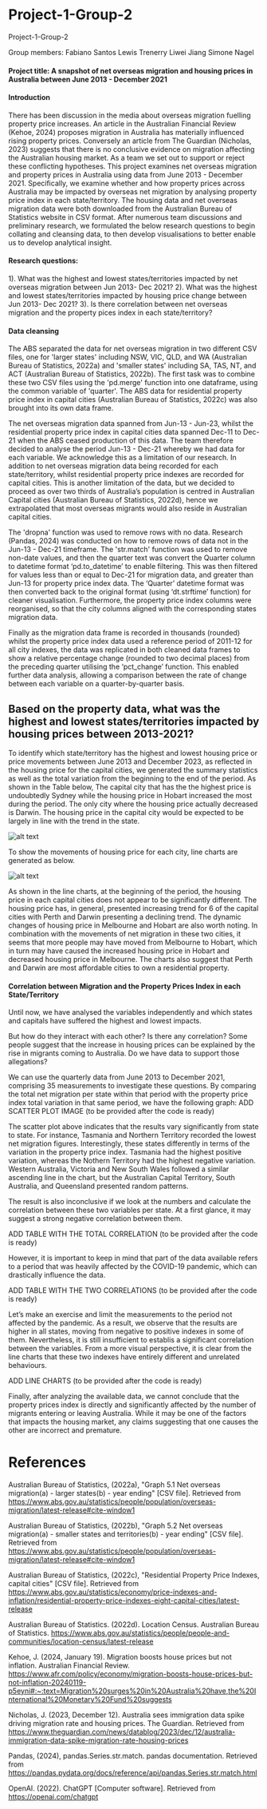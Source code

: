 # Project-1-Group-2
Project-1-Group-2

Group members:
    Fabiano Santos
    Lewis Trenerry
    Liwei Jiang
    Simone Nagel
    
    
#### Project title: A snapshot of net overseas migration and housing prices in Australia between June 2013 - December 2021


#### Introduction
There has been discussion in the media about overseas migration fuelling property price increases. An article in the Australian Financial Review (Kehoe, 2024) proposes migration in Australia has materially influenced rising property prices. Conversely an article from The Guardian (Nicholas, 2023) suggests that there is no conclusive evidence on migration affecting the Australian housing market.  As a team we set out to support or reject these conflicting hypotheses.
This project examines net overseas migration and property prices in Australia using data from June 2013 - December 2021. Specifically, we examine whether and how property prices across Australia may be impacted by overseas net migration by analysing property price index in each state/territory.
The housing data and net overseas migration data were both downloaded from the Australian Bureau of Statistics website in CSV format. 
After numerous team discussions and preliminary research, we formulated the below research questions to begin collating and cleansing data, to then develop visualisations to better enable us to develop analytical insight.

#### Research questions:
1). What was the highest and lowest states/territories impacted by net overseas migration between Jun 2013- Dec 2021?
2). What was the highest and lowest states/territories impacted by housing price change between Jun 2013- Dec 2021?
3). Is there correlation between net overseas migration and the property pices index in each state/territory?


#### Data cleansing

The ABS separated the data for net overseas migration in two different CSV files, one for 'larger states' including NSW, VIC, QLD, and WA (Australian Bureau of Statistics, 2022a) and 'smaller states' including SA, TAS, NT, and ACT (Australian Bureau of Statistics, 2022b). The first task was to combine these two CSV files using the 'pd.merge' function into one dataframe, using the common variable of 'quarter'. The ABS data for residential property price index in capital cities (Australian Bureau of Statistics, 2022c) was also brought into its own data frame. 

The net overseas migration data spanned from Jun-13 - Jun-23, whilst the residential property price index in capital cities data spanned Dec-11 to Dec-21 when the ABS ceased production of this data. The team therefore decided to analyse the period Jun-13 - Dec-21 whereby we had data for each variable. We acknowledge this as a limitation of our research. In addition to net overseas migration data being recorded for each state/territory, whilst residential property price indexes are recorded for capital cities. This is another limitation of the data, but we decided to proceed as over two thirds of Australia’s population is centred in Australian Capital cities (Australian Bureau of Statistics, 2022d), hence we extrapolated that most overseas migrants would also reside in Australian capital cities.

The 'dropna' function was used to remove rows with no data. Research (Pandas, 2024) was conducted on how to remove rows of data not in the Jun-13 - Dec-21 timeframe. The 'str.match' function was used to remove non-date values, and then the quarter text was convert the Quarter column to datetime format ‘pd.to_datetime’ to enable filtering. This was then filtered for values less than or equal to Dec-21 for migration data, and greater than Jun-13 for property price index data. The ‘Quarter’ datetime format was then converted back to the original format (using ‘dt.strftime’ function) for cleaner visualisation. Furthermore, the property price index columns were reorganised, so that the city columns aligned with the corresponding states migration data.

Finally as the migration data frame is recorded in thousands (rounded) whilst the property price index data used a reference period of 2011-12 for all city indexes, the data was replicated in both cleaned data frames to show a relative percentage change (rounded to two decimal places) from the preceding quarter utilising the ‘pct_change’ function. This enabled further data analysis, allowing a comparison between the rate of change between each variable on a quarter-by-quarter basis.

## Based on the property data, what was the highest and lowest states/territories impacted by housing prices between 2013-2021?

To identify which state/territory has the highest and lowest housing price or price movements between June 2013 and December 2023, as reflected in the housing price for the capital cities, we generated the summary statistics as well as the total variation from the beginning to the end of the period. As shown in the Table below, The capital city that has the the highest price is undoubtedly Sydney while the housing price in Hobart increased the most during the period. The only city where the housing price actually decreased is Darwin. The housing price in the capital city would be expected to be largely in line with the trend in the state.

![alt text](image.png)

To show the movements of housing price for each city, line charts are generated as below.

![alt text](image-1.png)

As shown in the line charts, at the beginning of the period, the housing price in each capital cities does not appear to be significantly different. The housing price has, in general, presented increasing trend for 6 of the capital cities with Perth and Darwin presenting a declining trend. The dynamic changes of housing price in Melbourne and Hobart are also worth noting. In combination with the movements of net migration in these two cities, it seems that more people may have moved from Melbourne to Hobart, which in turn may have caused the increased housing price in Hobart and decreased housing price in Melbourne. The charts also suggest that Perth and Darwin are most affordable cities to own a residential property. 


#### Correlation between Migration and the Property Prices Index in each State/Territory


Until now, we have analysed the variables independently and which states and capitals have suffered the highest and lowest impacts.

But how do they interact with each other? Is there any correlation? Some people suggest that the increase in housing prices can be explained by the rise in migrants  coming to Australia. Do we have data to support those allegations?


We can use the quarterly data from June 2013 to December 2021, comprising 35 measurements to investigate these questions.  By comparing the total net migration per state within that period with the property price index total variation in that same period, we have the following graph:
ADD SCATTER PLOT IMAGE (to be provided after the code is ready)

The scatter plot above indicates that the results vary significantly from state to state. For instance, Tasmania and Northern Territory recorded the lowest net migration figures. Interestingly, these states differently in terms of the variation in the property price index. Tasmania had the highest positive variation, whereas the Nothern Territory had the highest negative variation. Western Australia, Victoria and New South Wales followed a similar ascending line in the chart, but the Australian Capital Territory, South Australia, and Queensland presented random patterns.

The result is also inconclusive if we look at the numbers and calculate the correlation
between these two variables per state. At a first glance, it may suggest a strong negative correlation between them.

ADD TABLE WITH THE TOTAL CORRELATION (to be provided after the code is ready)

However, it is important to keep in mind that part of the data available refers to a period that was heavily affected by the COVID-19 pandemic, which can drastically influence the data.

ADD TABLE WITH THE TWO CORRELATIONS (to be provided after the code is ready)

Let’s make an exercise and limit the measurements to the period not affected by the pandemic. As a result, we observe that the results are higher in all states, moving from negative to positive indexes in some of them. Nevertheless, it is still insufficient to establis a significant correlation between the variables. From a more visual perspective, it is clear from the line charts that these two indexes have entirely different and unrelated behaviours.

ADD LINE CHARTS (to be provided after the code is ready)

Finally, after analyzing the available data, we cannot conclude that the property prices index is directly and significantly affected by the number of migrants entering or leaving Australia. While it may be one of the factors that impacts the housing market, any claims suggesting that one causes the other are incorrect and premature.




# References

Australian Bureau of Statistics, (2022a), "Graph 5.1 Net overseas migration(a) - larger states(b) - year ending" [CSV file]. Retrieved from https://www.abs.gov.au/statistics/people/population/overseas-migration/latest-release#cite-window1

Australian Bureau of Statistics, (2022b), "Graph 5.2 Net overseas migration(a) - smaller states and territories(b) - year ending" [CSV file]. Retrieved from https://www.abs.gov.au/statistics/people/population/overseas-migration/latest-release#cite-window1

Australian Bureau of Statistics, (2022c), "Residential Property Price Indexes, capital cities" [CSV file]. Retrieved from https://www.abs.gov.au/statistics/economy/price-indexes-and-inflation/residential-property-price-indexes-eight-capital-cities/latest-release

Australian Bureau of Statistics. (2022d). Location Census. Australian Bureau of Statistics. https://www.abs.gov.au/statistics/people/people-and-communities/location-census/latest-release

Kehoe, J. (2024, January 19). Migration boosts house prices but not inflation. Australian Financial Review. https://www.afr.com/policy/economy/migration-boosts-house-prices-but-not-inflation-20240119-p5eyni#:~:text=Migration%20surges%20in%20Australia%20have,the%20International%20Monetary%20Fund%20suggests

Nicholas, J. (2023, December 12). Australia sees immigration data spike driving migration rate and housing prices. The Guardian. Retrieved from https://www.theguardian.com/news/datablog/2023/dec/12/australia-immigration-data-spike-migration-rate-housing-prices

Pandas, (2024), pandas.Series.str.match. pandas documentation.
Retrieved from https://pandas.pydata.org/docs/reference/api/pandas.Series.str.match.html

OpenAI. (2022). ChatGPT [Computer software]. 
Retrieved from https://openai.com/chatgpt

